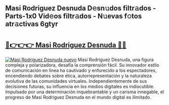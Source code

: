 ## Masi Rodriguez Desnuda D𝚎sn𝚞dos filtr𝚊dos - Parts-1x0 Vid𝚎os filtr𝚊dos - N𝚞evas f𝚘tos atr𝚊ctivas 6gtyr

# <h2><a href="http://mbbi3uv.tromn.icu/?c=Masi+Rodriguez+Desnuda">🔗👉👉👉 Masi Rodriguez Desnuda 🔗🔗</a></h2>

[![Masi Rodriguez Desnuda nuevo](https://i.imgur.com/pEAQMta.gif)](http://mbbi3uv.tromn.icu/?c=Masi+Rodriguez+Desnuda)
Masi Rodriguez Desnuda, una figura compleja y polarizadora, desafía la comprensión fácil. Su innovador estilo de comunicación en línea ha cautivado y enfurecido a los espectadores, encendiendo debates sobre ética, autorrepresentación y la naturaleza evolutiva de las comunidades virtuales. Independientemente de sus decisiones futuras, su influencia en los medios digitales es indiscutible. Impulsado por una determinación inquebrantable y un carisma innegable, el progreso de Masi Rodriguez Desnuda en el mundo digital es ilimitado.
